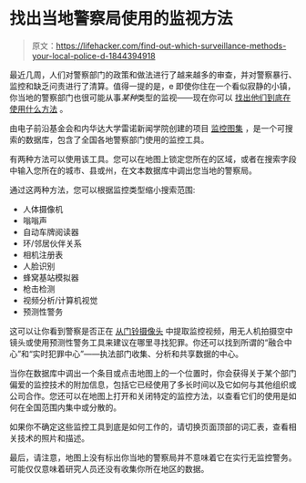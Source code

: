# 找出当地警察局使用的监视方法

> 原文：<https://lifehacker.com/find-out-which-surveillance-methods-your-local-police-d-1844394918>

最近几周，人们对警察部门的政策和做法进行了越来越多的审查，并对警察暴行、监控和缺乏问责进行了清算。值得一提的是，e 即使你住在一个看似寂静的小镇，你当地的警察部门也很可能从事*某种*类型的监视——现在你可以 [找出他们到底在使用什么方法](https://venturebeat.com/2020/07/13/atlas-of-surveillance-now-provides-searchable-interactive-database-of-police-surveillance/) 。



由电子前沿基金会和内华达大学雷诺新闻学院创建的项目 [监控图集](https://atlasofsurveillance.org/) ，是一个可搜索的数据库，包含了全国各地警察部门使用的监控工具。

有两种方法可以使用该工具。您可以在地图上锁定您所在的区域，或者在搜索字段中输入您所在的城市、县或州，在文本数据库中调出您当地的警察局。

通过这两种方法，您可以根据监控类型缩小搜索范围:

*   人体摄像机
*   嗡嗡声
*   自动车牌阅读器
*   环/邻居伙伴关系
*   相机注册表
*   人脸识别
*   蜂窝基站模拟器
*   枪击检测
*   视频分析/计算机视觉
*   预测性警务

这可以让你看到警察是否正在 [从门铃摄像头](https://lifehacker.com/how-to-see-if-police-are-using-ring-doorbells-to-monito-1837797394) 中提取监控视频，用无人机拍摄空中镜头或使用预测性警务工具来建议在哪里寻找犯罪。你还可以找到所谓的“融合中心”和“实时犯罪中心”——执法部门收集、分析和共享数据的中心。

当你在数据库中调出一个条目或点击地图上的一个位置时，你会获得关于某个部门偏爱的监控技术的附加信息，包括它已经使用了多长时间以及它如何与其他组织或公司合作。您还可以在地图上打开和关闭特定的监控方法，以查看它们的使用是如何在全国范围内集中或分散的。

如果你不确定这些监控工具到底是如何工作的，请切换页面顶部的词汇表，查看相关技术的照片和描述。

最后，请注意，地图上没有标出你当地的警察局并不意味着它在实行无监控警务。可能仅仅意味着研究人员还没有收集你所在地区的数据。